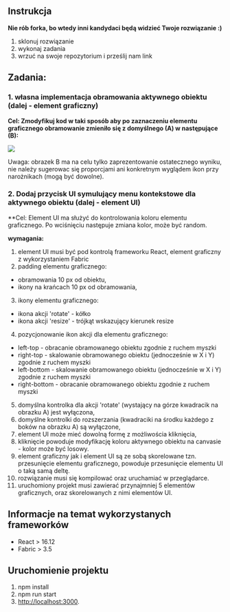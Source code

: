 
## Instrukcja

**Nie rób forka, bo wtedy inni kandydaci będą widzieć Twoje rozwiązanie :)**

1. sklonuj rozwiązanie 
2. wykonaj zadania
3. wrzuć na swoje repozytorium i prześlij nam link

## Zadania:

### 1. własna implementacja obramowania aktywnego obiektu (dalej - element graficzny)
**Cel: Zmodyfikuj kod w taki sposób aby po zaznaczeniu elementu graficznego obramowanie zmieniło się z domyślnego (A) w następujące (B):**

![](http://nullgravity.eu/github/test_custom_border.png)

Uwaga: obrazek B ma na celu tylko zaprezentowanie ostatecznego wyniku, nie należy sugerowac się proporcjami ani konkretnym wyglądem ikon przy narożnikach (mogą być dowolne).

### 2. Dodaj przycisk UI symulujący menu kontekstowe dla aktywnego obiektu (dalej - element UI)
**Cel: Element UI ma służyć do kontrolowania koloru elementu graficznego. Po wciśnięciu następuje zmiana kolor, może być random.

**wymagania:**
1. element UI musi być pod kontrolą frameworku React, element graficzny z wykorzystaniem Fabric
2. padding elementu graficznego:
- obramowania 10 px od obiektu,
- ikony na krańcach 10 px od obramowania,
3. ikony elementu graficznego:
- ikona akcji 'rotate' - kółko
- ikona akcji 'resize' - trójkąt wskazujący kierunek resize
4. pozycjonowanie ikon akcji dla elementu graficznego:
- left-top - obracanie obramowanego obiektu zgodnie z ruchem myszki
- right-top - skalowanie obramowanego obiektu (jednocześnie w X i Y) zgodnie z ruchem myszki
- left-bottom - skalowanie obramowanego obiektu (jednocześnie w X i Y) zgodnie z ruchem myszki
- right-bottom - obracanie obramowanego obiektu zgodnie z ruchem myszki
5. domyślna kontrolka dla akcji 'rotate' (wystający na górze kwadracik na obrazku A) jest wyłączona,
6. domyślne kontrolki do rozszerzania (kwadraciki na środku każdego z boków na obrazku A) są wyłączone,
7. element UI może mieć dowolną formę z możliwościa kliknięcia,
8. kliknięcie powoduje modyfikację koloru aktywnego obiektu na canvasie - kolor może być losowy.
9. element graficzny jak i element UI są ze sobą skorelowane tzn. przesunięcie elementu graficznego, powoduje przesunięcie elementu UI o taką samą deltę. 
10. rozwiązanie musi się kompilować oraz uruchamiać w przeglądarce.
11. uruchomiony projekt musi zawierać przynajmniej 5 elementów graficznych, oraz skorelowanych z nimi elementów UI.


## Informacje na temat wykorzystanych frameworków

- React > 16.12
- Fabric > 3.5

## Uruchomienie projektu

1. npm install
2. npm run start
3. [http://localhost:3000](http://localhost:3000).

